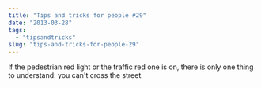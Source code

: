 ```yaml
---
title: "Tips and tricks for people #29"
date: "2013-03-28"
tags: 
  - "tipsandtricks"
slug: "tips-and-tricks-for-people-29"
---
```


If the pedestrian red light or the traffic red one is on, there is only one thing to understand: you can't cross the street.
